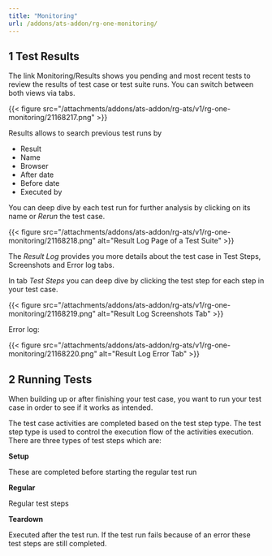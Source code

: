 ```yaml
---
title: "Monitoring"
url: /addons/ats-addon/rg-one-monitoring/
---
```


## 1 Test Results

The link Monitoring/Results shows you pending and most recent tests to review the results of test case or test suite runs. You can switch between both views via tabs.

{{< figure src="/attachments/addons/ats-addon/rg-ats/v1/rg-one-monitoring/21168217.png" >}}

Results allows to search previous test runs by

* Result
* Name
* Browser
* After date
* Before date
* Executed by

You can deep dive by each test run for further analysis by clicking on its name or *Rerun* the test case.

{{< figure src="/attachments/addons/ats-addon/rg-ats/v1/rg-one-monitoring/21168218.png" alt="Result Log Page of a Test Suite" >}}

The *Result Log* provides you more details about the test case in Test Steps, Screenshots and Error log tabs.

In tab *Test Steps* you can deep dive by clicking the test step for each step in your test case.

{{< figure src="/attachments/addons/ats-addon/rg-ats/v1/rg-one-monitoring/21168219.png" alt="Result Log Screenshots Tab" >}}

Error log:

{{< figure src="/attachments/addons/ats-addon/rg-ats/v1/rg-one-monitoring/21168220.png" alt="Result Log Error Tab" >}}

## 2 Running Tests

When building up or after finishing your test case, you want to run your test case in order to see if it works as intended.

The test case activities are completed based on the test step type. The test step type is used to control the execution flow of the activities execution. There are three types of test steps which are:

**Setup**

These are completed before starting the regular test run

**Regular**

Regular test steps

**Teardown**

Executed after the test run. If the test run fails because of an error these test steps are still completed.
